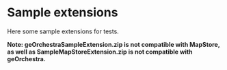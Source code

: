 # Sample extensions

Here some sample extensions for tests.

**Note: geOrchestraSampleExtension.zip is not compatible with MapStore, as well as SampleMapStoreExtension.zip is not compatible with geOrchestra.**

